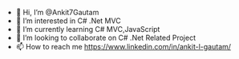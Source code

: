 - 👋 Hi, I’m @Ankit7Gautam
- 👀 I’m interested in C# .Net MVC
- 🌱 I’m currently learning C# MVC,JavaScript
- 💞️ I’m looking to collaborate on C# .Net Related Project
- 📫 How to reach me https://www.linkedin.com/in/ankit-l-gautam/

<!---
Ankit7Gautam/Ankit7Gautam is a ✨ special ✨ repository because its `README.md` (this file) appears on your GitHub profile.
You can click the Preview link to take a look at your changes.
--->
